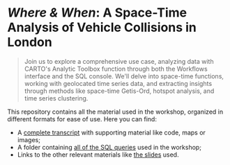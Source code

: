 # _Where & When_: A Space-Time Analysis of Vehicle Collisions in London

> Join us to explore a comprehensive use case, analyzing data with CARTO's Analytic Toolbox function through both the Workflows interface and the SQL console. We'll delve into space-time functions, working with geolocated time series data, and extracting insights through methods like space-time Getis-Ord, hotspot analysis, and time series clustering.

This repository contains all the material used in the workshop, organized in different formats for ease of use. Here you can find:
- A [complete transcript](./transcript.md) with supporting material like code, maps or images;
- A folder containing [all of the SQL queries](./sql) used in the workshop;
- Links to the other relevant materials like [the slides]() used.
